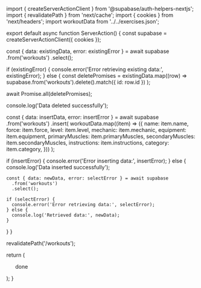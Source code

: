 import { createServerActionClient } from '@supabase/auth-helpers-nextjs';
import { revalidatePath } from 'next/cache';
import { cookies } from 'next/headers';
import workoutData from '../../exercises.json';


export default async function ServerAction() {
  const supabase = createServerActionClient({ cookies });

  const { data: existingData, error: existingError } = await supabase
  .from('workouts')
  .select();

if (existingError) {
  console.error('Error retrieving existing data:', existingError);
} else {
  const deletePromises = existingData.map((row) =>
    supabase.from('workouts').delete().match({ id: row.id })
  );

  await Promise.all(deletePromises);

  console.log('Data deleted successfully');

  
  const { data: insertData, error: insertError } = await supabase
    .from('workouts')
    .insert(
      workoutData.map((item) => ({
        name: item.name,
        force: item.force,
        level: item.level,
        mechanic: item.mechanic,
        equipment: item.equipment,
        primaryMuscles: item.primaryMuscles,
        secondaryMuscles: item.secondaryMuscles,
        instructions: item.instructions,
        category: item.category,
      }))
    );

  if (insertError) {
    console.error('Error inserting data:', insertError);
  } else {
    console.log('Data inserted successfully');
    
    const { data: newData, error: selectError } = await supabase
      .from('workouts')
      .select();

    if (selectError) {
      console.error('Error retrieving data:', selectError);
    } else {
      console.log('Retrieved data:', newData);
    }
  }
}

  revalidatePath('/workouts');

  return (
    <ul className="my-auto">
      <p>done</p>
    </ul>
  );
}
